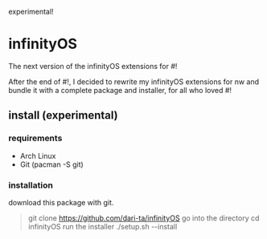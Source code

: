 experimental!

# infinityOS
The next version of the infinityOS extensions for #!

After the end of #!, I decided to rewrite my infinityOS extensions for nw and bundle it with a complete package and installer, for all who loved #!

## install (experimental)

### requirements
* Arch Linux
* Git (pacman -S git)

### installation
download this package with git.
> git clone https://github.com/dari-ta/infinityOS
go into the directory
> cd infinityOS
run the installer
> ./setup.sh --install
